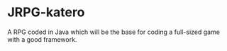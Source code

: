 # JRPG-katero
A RPG coded in Java which will be the base for coding a full-sized game with a good framework.
